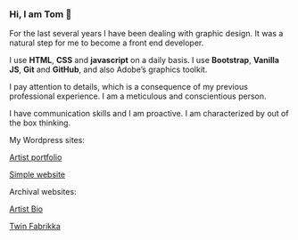 ### Hi, I am Tom 👋

For the last several years I have been dealing with graphic design. It was a natural step for me to become a front end developer. 

I use **HTML**, **CSS** and **javascript** on a daily basis. I use **Bootstrap**, **Vanilla JS**, **Git** and **GitHub**, and also Adobe’s graphics toolkit. 

I pay attention to details, which is a consequence of my previous professional experience.
I am a meticulous and conscientious person. 

I have communication skills and I am proactive.
I am characterized by out of the box thinking.


My Wordpress sites:

[Artist portfolio](tom.outcomer.com)

[Simple website](ino-shop.eu)

Archival websites:

[Artist Bio](http://web.archive.org/web/20130715021522/http://www.outcomer.com/)

[Twin Fabrikka](http://web.archive.org/web/20180117225241/http://twinfabrikka.com/)

<!--
**OutcomerTom/OutcomerTom** is a ✨ _special_ ✨ repository because its `README.md` (this file) appears on your GitHub profile.

Here are some ideas to get you started:

- 🔭 I’m currently working on ...
- 🌱 I’m currently learning ...
- 👯 I’m looking to collaborate on ...
- 🤔 I’m looking for help with ...
- 💬 Ask me about ...
- 📫 How to reach me: ...
- 😄 Pronouns: ...
- ⚡ Fun fact: ...
-->
